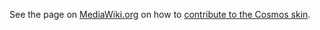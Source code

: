 See the page on [MediaWiki.org](https://www.mediawiki.org/wiki/) on how to [contribute to the Cosmos skin](https://www.mediawiki.org/wiki/Skin:Cosmos/How_to_contribute).
